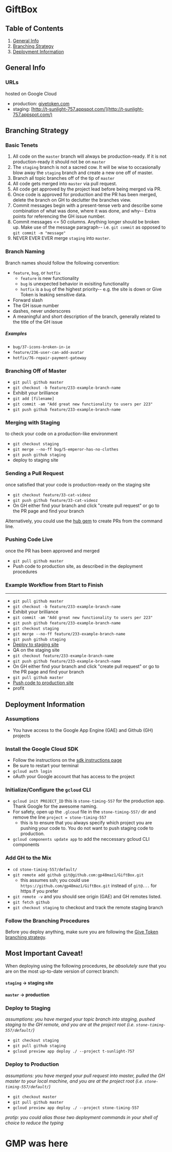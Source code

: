 # GiftBox

## Table of Contents
1. [General Info](#general-info)
2. [Branching Strategy](#branching)
3. [Deployment Information](#deployment)

## <a name="general-info"></a>General Info

### URLs
hosted on Google Cloud
- production: [givetoken.com](http://givetoken.com/)
- staging: [http://t-sunlight-757.appspot.com/](http://t-sunlight-757.appspot.com/)

## <a name="branching"></a>Branching Strategy

### Basic Tenets

1. All code on the `master` branch will always be production-ready. If it is not production-ready it should not be on `master`
2. The `staging` branch is not a sacred cow. It will be wise to occasionally blow away the `staging` branch and create a new one off of master.
3. Branch all topic branches off of the tip of `master`
4. All code gets merged into `master` via pull request.
5. All code get approved by the project lead before being merged via PR.
6. Once code is approved for production and the PR has been merged, delete the branch on GH to declutter the branches view.
7. Commit messages begin with a present-tense verb and describe some combination of what was done, where it was done, and why-- Extra points for referencing the GH issue number.
8. Commit messages <= 50 columns. Anything longer should be broken up. Make use of the message paragraph-- i.e. `git commit` as opposed to `git commit -m "message"`
9. NEVER EVER EVER merge `staging` into `master`.

### Branch Naming

Branch names should follow the following convention:
- `feature`, `bug`, or `hotfix`
  - `feature` is new functionality
  - `bug` is unexpected behavior in exisiting functionality
  - `hotfix` is a `bug` of the highest priority-- e.g. the site is down or Give Token is leaking sensitive data.
- Forward slash
- The GH issue number
- dashes, never underscores
- A meaningful and short description of the branch, generally related to the title of the GH issue

##### Examples

- `bug/37-icons-broken-in-ie`
- `feature/236-user-can-add-avatar`
- `hotfix/76-repair-payment-gateway`

### Branching Off of Master

- `git pull github master`
- `git checkout -b feature/233-example-branch-name`
- Exhibit your brilliance
- `git add [filename]`
- `git commit -am "Add great new functionality to users per 223"`
- `git push github feature/233-example-branch-name`


### Merging with Staging

to check your code on a production-like environment

- `git checkout staging`
- `git merge --no-ff bug/5-emperor-has-no-clothes`
- `git push github staging`
- deploy to staging site

### Sending a Pull Request

once satisfied that your code is production-ready on the staging site

- `git checkout feature/33-cat-videoz`
- `git push github feature/33-cat-videoz`
- On GH either find your branch and click "create pull request" or go to the PR page and find your branch

Alternatively, you could use the [hub gem](https://github.com/github/hub) to create PRs from the command line.

###  Pushing Code Live

once the PR has been approved and merged

- `git pull github master`
- Push code to production site, as described in the deployment procedures


### Example Workflow from Start to Finish
___

- `git pull github master`
- `git checkout -b feature/233-example-branch-name`
- Exhibit your brilliance
- `git commit -am "Add great new functionality to users per 223"`
- `git push github feature/233-example-branch-name`
- `git checkout staging`
- `git merge --no-ff feature/233-example-branch-name`
- `git push github staging`
- [Deploy to staging site](#deploy-staging)
- QA on the staging site
- `git checkout feature/233-example-branch-name`
- `git push github feature/233-example-branch-name`
- On GH either find your branch and click "create pull request" or go to the PR page and find your branch
- `git pull github master`
- [Push code to production site](#deploy-production)
- profit


## <a name="deployment"></a>Deployment Information

### Assumptions

- You have access to the Google App Engine (GAE) and Github (GH) projects

### Install the Google Cloud SDK

- Follow the instructions on the [sdk instructions page](https://cloud.google.com/sdk/)
- Be sure to restart your terminal
- `gcloud auth login`
- oAuth your Google account that has access to the project

### Initialize/Configure the `gcloud` CLI

- `gcloud init PROJECT_ID` this is `stone-timing-557` for the production app. Thank Google for the awesome naming.
- For safety, open up the `.glcoud` file in the `stone-timing-557/` dir and remove the line `project = stone-timing-557`
  - this is to ensure that you always specify which project you are pushing your code to. You do not want to push staging code to production.
- `gcloud components update app` to add the neccessary gcloud CLI components

### Add GH to the Mix

- `cd stone-timing-557/default/`
- `git remote add github git@github.com:gp48maz1/GiftBox.git`
  - this assumes ssh; you could use `https://github.com/gp48maz1/GiftBox.git` instead of `git@...` for https if you prefer
- `git remote -v` and you should see origin (GAE) and GH remotes listed.
- `git fetch github`
- `git checkout staging` to checkout and track the remote staging branch

### Follow the Branching Procedures

Before you deploy anything, make sure you are following the [Give Token branching strategy](#branching).



## Most Important Caveat!

When deploying using the following procedures, *be absolutely sure* that you are on the most up-to-date version of correct branch:

#### `staging` -> staging site

#### `master` -> production


### <a name="deploy-staging"></a>Deploy to Staging

*assumptions: you have merged your topic branch into staging, pushed staging to the GH remote, and you are at the project root (i.e. `stone-timing-557/default/`)*

- `git checkout staging`
- `git pull github staging`
- `gcloud preview app deploy ./ --project t-sunlight-757`

### <a name="deploy-production"></a>Deploy to Production
*assumptions: you have merged your pull request into master, pulled the GH master to your local machine, and you are at the project root (i.e. `stone-timing-557/default/`)*

- `git checkout master`
- `git pull github master`
- `gcloud preview app deploy ./ --project stone-timing-557`

*protip: you could alias those two deployment commands in your shell of choice to reduce the typing*

# GMP was here
